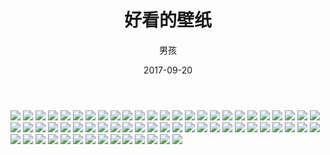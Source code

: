 ﻿---
layout: post
title: '好看的壁纸'
date: 2017-09-20
author: 男孩
cover: 'http://mgimg-ali.oss-cn-beijing.aliyuncs.com/live/2018-12-20%20230445.jpg'
tags: live
---
![](http://mgimg-ali.oss-cn-beijing.aliyuncs.com/live/2018-12-19%20092957.jpg)
![](http://mgimg-ali.oss-cn-beijing.aliyuncs.com/live/2018-12-20%20230346.jpg)
![](http://mgimg-ali.oss-cn-beijing.aliyuncs.com/live/2018-12-20%20230407.jpg)
![](http://mgimg-ali.oss-cn-beijing.aliyuncs.com/live/2018-12-20%20230410.jpg)
![](http://mgimg-ali.oss-cn-beijing.aliyuncs.com/live/2018-12-20%20230425.jpg)
![](http://mgimg-ali.oss-cn-beijing.aliyuncs.com/live/2018-12-20%20230428.jpg)
![](http://mgimg-ali.oss-cn-beijing.aliyuncs.com/live/2018-12-20%20230431.jpg)
![](http://mgimg-ali.oss-cn-beijing.aliyuncs.com/live/2018-12-20%20230434.jpg)
![](http://mgimg-ali.oss-cn-beijing.aliyuncs.com/live/2018-12-20%20230437.jpg)
![](http://mgimg-ali.oss-cn-beijing.aliyuncs.com/live/2018-12-20%20230442.jpg)
![](http://mgimg-ali.oss-cn-beijing.aliyuncs.com/live/2018-12-20%20230445.jpg)
![](http://mgimg-ali.oss-cn-beijing.aliyuncs.com/live/2018-12-20%20230454.jpg)
![](http://mgimg-ali.oss-cn-beijing.aliyuncs.com/live/2018-12-20%20230457.jpg)
![](http://mgimg-ali.oss-cn-beijing.aliyuncs.com/live/2018-12-20%20230502.jpg)
![](http://mgimg-ali.oss-cn-beijing.aliyuncs.com/live/2018-12-20%20230505.jpg)
![](http://mgimg-ali.oss-cn-beijing.aliyuncs.com/live/2018-12-20%20230508.jpg)
![](http://mgimg-ali.oss-cn-beijing.aliyuncs.com/live/2018-12-20%20230511.jpg)
![](http://mgimg-ali.oss-cn-beijing.aliyuncs.com/live/2018-12-20%20230514.jpg)
![](http://mgimg-ali.oss-cn-beijing.aliyuncs.com/live/2018-12-20%20230517.jpg)
![](http://mgimg-ali.oss-cn-beijing.aliyuncs.com/live/2018-12-20%20230520.jpg)
![](http://mgimg-ali.oss-cn-beijing.aliyuncs.com/live/2018-12-20%20230557.jpg)
![](http://mgimg-ali.oss-cn-beijing.aliyuncs.com/live/2018-12-20%20230600.jpg)
![](http://mgimg-ali.oss-cn-beijing.aliyuncs.com/live/2018-12-20%20230756.jpg)
![](http://mgimg-ali.oss-cn-beijing.aliyuncs.com/live/2018-12-20%20230806.jpg)
![](http://mgimg-ali.oss-cn-beijing.aliyuncs.com/live/2018-12-20%20230809.jpg)
![](http://mgimg-ali.oss-cn-beijing.aliyuncs.com/live/2018-12-20%20230813.jpg)
![](http://mgimg-ali.oss-cn-beijing.aliyuncs.com/live/2018-12-20%20230818.jpg)
![](http://mgimg-ali.oss-cn-beijing.aliyuncs.com/live/2018-12-20%20230821.jpg)
![](http://mgimg-ali.oss-cn-beijing.aliyuncs.com/live/2018-12-20%20230831.jpg)
![](http://mgimg-ali.oss-cn-beijing.aliyuncs.com/live/2018-12-20%20230834.jpg)
![](http://mgimg-ali.oss-cn-beijing.aliyuncs.com/live/2018-12-20%20230837.jpg)
![](http://mgimg-ali.oss-cn-beijing.aliyuncs.com/live/2018-12-20%20230850.jpg)
![](http://mgimg-ali.oss-cn-beijing.aliyuncs.com/live/2018-12-20%20231050.jpg)
![](http://mgimg-ali.oss-cn-beijing.aliyuncs.com/live/2018-12-20%20231054.jpg)
![](http://mgimg-ali.oss-cn-beijing.aliyuncs.com/live/2018-12-20%20231057.jpg)
![](http://mgimg-ali.oss-cn-beijing.aliyuncs.com/live/2018-12-20%20231100.jpg)
![](http://mgimg-ali.oss-cn-beijing.aliyuncs.com/live/2018-12-20%20231104.jpg)
![](http://mgimg-ali.oss-cn-beijing.aliyuncs.com/live/2018-12-20%20231107.jpg)
![](http://mgimg-ali.oss-cn-beijing.aliyuncs.com/live/2018-12-20%20231111.jpg)
![](http://mgimg-ali.oss-cn-beijing.aliyuncs.com/live/2018-12-20%20231115.jpg)
![](http://mgimg-ali.oss-cn-beijing.aliyuncs.com/live/2018-12-20%20231134.jpg)
![](http://mgimg-ali.oss-cn-beijing.aliyuncs.com/live/2018-12-20%20231303.jpg)
![](http://mgimg-ali.oss-cn-beijing.aliyuncs.com/live/2018-12-20%20231313.jpg)
![](http://mgimg-ali.oss-cn-beijing.aliyuncs.com/live/2018-12-20%20231317.jpg)
![](http://mgimg-ali.oss-cn-beijing.aliyuncs.com/live/2018-12-20%20231320.jpg)
![](http://mgimg-ali.oss-cn-beijing.aliyuncs.com/live/2018-12-20%20231327.jpg)
![](http://mgimg-ali.oss-cn-beijing.aliyuncs.com/live/2018-12-20%20231333.jpg)
![](http://mgimg-ali.oss-cn-beijing.aliyuncs.com/live/2018-12-20%20231340.jpg)
![](http://mgimg-ali.oss-cn-beijing.aliyuncs.com/live/2018-12-20%20231349.jpg)
![](http://mgimg-ali.oss-cn-beijing.aliyuncs.com/live/2018-12-20%20231359.jpg)
![](http://mgimg-ali.oss-cn-beijing.aliyuncs.com/live/2018-12-20%20231514.jpg)
![](http://mgimg-ali.oss-cn-beijing.aliyuncs.com/live/2018-12-20%20231546.jpg)
![](http://mgimg-ali.oss-cn-beijing.aliyuncs.com/live/2018-12-20%20231549.jpg)
![](http://mgimg-ali.oss-cn-beijing.aliyuncs.com/live/2018-12-20%20231552.jpg)
![](http://mgimg-ali.oss-cn-beijing.aliyuncs.com/live/2018-12-20%20231601.jpg)
![](http://mgimg-ali.oss-cn-beijing.aliyuncs.com/live/2018-12-20%20231604.jpg)
![](http://mgimg-ali.oss-cn-beijing.aliyuncs.com/live/2018-12-20%20231614.jpg)
![](http://mgimg-ali.oss-cn-beijing.aliyuncs.com/live/2018-12-20%20231620.jpg)
![](http://mgimg-ali.oss-cn-beijing.aliyuncs.com/live/2018-12-20%20231727.jpg)
![](http://mgimg-ali.oss-cn-beijing.aliyuncs.com/live/2018-12-20%20231732.jpg)
![](http://mgimg-ali.oss-cn-beijing.aliyuncs.com/live/2018-12-20%20231743.jpg)
![](http://mgimg-ali.oss-cn-beijing.aliyuncs.com/live/2018-12-20%20231746.jpg)
![](http://mgimg-ali.oss-cn-beijing.aliyuncs.com/live/2018-12-20%20231751.jpg)
![](http://mgimg-ali.oss-cn-beijing.aliyuncs.com/live/2018-12-20%20231754.jpg)

